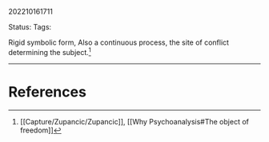 202210161711

Status: 
Tags: 

Rigid symbolic form, Also a continuous process, the site of conflict determining the subject.[^1]



---
# References

[^1]: [[Capture/Zupancic/Zupancic]], [[Why Psychoanalysis#The object of freedom]]